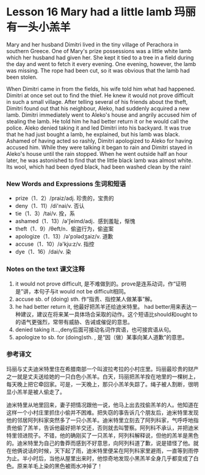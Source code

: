 # Lesson 16 Mary had a little lamb 玛丽有一头小羔羊
Mary and her husband Dimitri lived in the tiny village of Perachora in southern Greece. One of Mary's prize possessions was a little white lamb which her husband had given her. She kept it tied to a tree in a field during the day and went to fetch it every evening. One evening, however, the lamb was missing. The rope had been cut, so it was obvious that the lamb had been stolen.

When Dimitri came in from the fields, his wife told him what had happened. Dimitri at once set out to find the thief. He knew it would not prove difficult in such a small village. After telling several of his friends about the theft, Dimitri found out that his neighbour, Aleko, had suddenly acquired a new lamb. Dimitri immediately went to Aleko's house and angrily accused him of stealing the lamb. He told him he had better return it or he would call the police. Aleko denied taking it and led Dimitri into his backyard. It was true that he had just bought a lamb, he explained, but his lamb was black. Ashamed of having acted so rashly, Dimitri apologized to Aleko for having accused him. While they were talking it began to rain and Dimitri stayed in Aleko's house until the rain stopped. When he went outside half an hour later, he was astonished to find that the little black lamb was almost white. Its wool, which had been dyed black, had been washed clean by the rain!

### New Words and Expressions 生词和短语

* prize（1．2）/praiz/adj. 珍贵的，宝贵的
* deny（1．11）/di'nai/v. 否认
* tie（1．3）/tai/v. 拴，系
* ashamed（1．13）/ə'ʃeimd/adj．感到羞耻，惭愧
* theft（1．9）/θeft/n．偷盗行为，偷盗案
* apologize（1．13）/ə'pɔlədʒaiz/v. 道歉
* accuse（1．10）/ə'kju:z/v. 指控
* dye（1．16）/dai/v. 染

### Notes on the text 课文注释

1. it would not prove difficult, 是不难做到的。prove是连系动词，作“证明是”讲，本句子与it would not be difficult相同。
2. accuse sb. of (doing) sth. 作“指责、指控某人做某事”解。
3. he had better return it, 他最好把羔羊还给迪米特里。
	had better用来表达一种建议，建议在将来某一具体场合采取的动作。这个短语比should和ought to的语气更强烈，常带有威胁、告诫或催促的意思。
4. denied taking it…,deny后面可接动名词作宾语，也可接宾语从句。
5. apologize to sb. for (doing)sth. , 是“因（做）某事向某人道歉”的意思。

### 参考译文

玛丽与丈夫迪米特里住在希腊南部一个叫波拉考拉的小村庄里。玛丽最珍贵的财产之一就是丈夫送给她的一只白色小羔羊。白天，玛丽把羔羊拴在地里的一棵树上，每天晚上把它牵回家。可是，一天晚上，那只小羔羊失踪了。绳子被人割断，很明显小羔羊是被人偷走了。

迪米特里从地里回来，妻子把情况跟他一说，他马上出去找偷羔羊的人。他知道在这样一个小村庄里抓住小偷并不困难。把失窃的事告诉几个朋友后，迪米特里发现他的邻居阿列科家突然多了一只小羔羊。迪米特里立刻去了阿列科家，气呼呼地指责他偷了羔羊，告诉他最好把羊交还，否则就去叫警察。阿列科不承认，并把迪米特里领进院子。不错，他的确刚买了一只羔羊，阿列科解释说，但他的羔羊是黑色的。迪米特里为自己的鲁莽而感到不好意思，向阿列科道了歉，说是错怪了他。就在他俩说话的时候，天下起了雨，迪米特里便呆在阿列科家里避雨，一直等到雨停为止。半小时后，当他从屋里出来时，他惊奇地发现小黑羔羊全身几乎都变成了白色。原来羊毛上染的黑色被雨水冲掉了！






